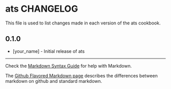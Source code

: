 ats CHANGELOG
=============

This file is used to list changes made in each version of the ats cookbook.

0.1.0
-----
- [your_name] - Initial release of ats

- - -
Check the [Markdown Syntax Guide](http://daringfireball.net/projects/markdown/syntax) for help with Markdown.

The [Github Flavored Markdown page](http://github.github.com/github-flavored-markdown/) describes the differences between markdown on github and standard markdown.
